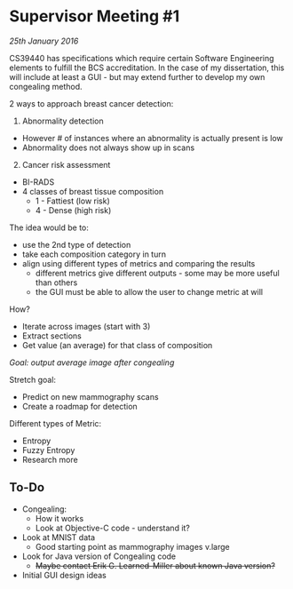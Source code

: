 Supervisor Meeting #1
====
_25th January 2016_

CS39440 has specifications which require certain Software Engineering elements to fulfill the BCS accreditation. In the case of my dissertation, this will include at least a GUI - but may extend further to develop my own congealing method.

2 ways to approach breast cancer detection:
1. Abnormality detection
  * However # of instances where an abnormality is actually present is low
  * Abnormality does not always show up in scans
2. Cancer risk assessment
  * BI-RADS
  * 4 classes of breast tissue composition
    * 1 - Fattiest (low risk)
    * 4 - Dense (high risk)

The idea would be to:
* use the 2nd type of detection
* take each composition category in turn
* align using different types of metrics and comparing the results
  * different metrics give different outputs - some may be more useful than others
  * the GUI must be able to allow the user to change metric at will

How?
* Iterate across images (start with 3)
* Extract sections
* Get value (an average) for that class of composition

*Goal: output average image after congealing*

Stretch goal:
* Predict on new mammography scans
* Create a roadmap for detection  

Different types of Metric:
* Entropy
* Fuzzy Entropy
* Research more

## To-Do
* Congealing:
  * How it works
  * Look at Objective-C code - understand it?
* Look at MNIST data
  * Good starting point as mammography images v.large
* Look for Java version of Congealing code
  * ~~Maybe contact Erik G. Learned-Miller about known Java version?~~
* Initial GUI design ideas
